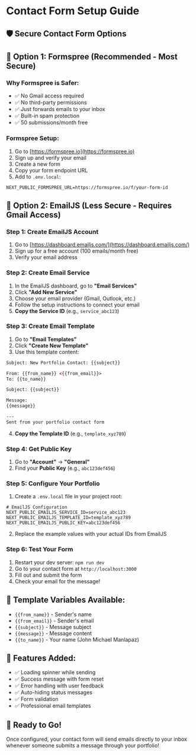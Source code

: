 # Contact Form Setup Guide

## 🛡️ Secure Contact Form Options

## 📧 Option 1: Formspree (Recommended - Most Secure)

### Why Formspree is Safer:
- ✅ No Gmail access required
- ✅ No third-party permissions  
- ✅ Just forwards emails to your inbox
- ✅ Built-in spam protection
- ✅ 50 submissions/month free

### Formspree Setup:
1. Go to [https://formspree.io](https://formspree.io)
2. Sign up and verify your email
3. Create a new form
4. Copy your form endpoint URL
5. Add to `.env.local`:
```env
NEXT_PUBLIC_FORMSPREE_URL=https://formspree.io/f/your-form-id
```

## 📧 Option 2: EmailJS (Less Secure - Requires Gmail Access)

### Step 1: Create EmailJS Account
1. Go to [https://dashboard.emailjs.com/](https://dashboard.emailjs.com/)
2. Sign up for a free account (100 emails/month free)
3. Verify your email address

### Step 2: Create Email Service
1. In the EmailJS dashboard, go to **"Email Services"**
2. Click **"Add New Service"**
3. Choose your email provider (Gmail, Outlook, etc.)
4. Follow the setup instructions to connect your email
5. **Copy the Service ID** (e.g., `service_abc123`)

### Step 3: Create Email Template
1. Go to **"Email Templates"**
2. Click **"Create New Template"**
3. Use this template content:

```html
Subject: New Portfolio Contact: {{subject}}

From: {{from_name}} <{{from_email}}>
To: {{to_name}}

Subject: {{subject}}

Message:
{{message}}

---
Sent from your portfolio contact form
```

4. **Copy the Template ID** (e.g., `template_xyz789`)

### Step 4: Get Public Key
1. Go to **"Account"** → **"General"**
2. Find your **Public Key** (e.g., `abc123def456`)

### Step 5: Configure Your Portfolio
1. Create a `.env.local` file in your project root:

```env
# EmailJS Configuration
NEXT_PUBLIC_EMAILJS_SERVICE_ID=service_abc123
NEXT_PUBLIC_EMAILJS_TEMPLATE_ID=template_xyz789
NEXT_PUBLIC_EMAILJS_PUBLIC_KEY=abc123def456
```

2. Replace the example values with your actual IDs from EmailJS

### Step 6: Test Your Form
1. Restart your dev server: `npm run dev`
2. Go to your contact form at `http://localhost:3000`
3. Fill out and submit the form
4. Check your email for the message!

## 🔧 Template Variables Available:
- `{{from_name}}` - Sender's name
- `{{from_email}}` - Sender's email
- `{{subject}}` - Message subject
- `{{message}}` - Message content
- `{{to_name}}` - Your name (John Michael Manlapaz)

## 🎯 Features Added:
- ✅ Loading spinner while sending
- ✅ Success message with form reset
- ✅ Error handling with user feedback
- ✅ Auto-hiding status messages
- ✅ Form validation
- ✅ Professional email templates

## 🚀 Ready to Go!
Once configured, your contact form will send emails directly to your inbox whenever someone submits a message through your portfolio! 
